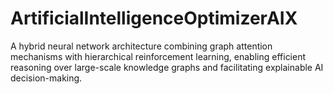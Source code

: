 # ArtificialIntelligenceOptimizerAIX
A hybrid neural network architecture combining graph attention mechanisms with hierarchical reinforcement learning, enabling efficient reasoning over large-scale knowledge graphs and facilitating explainable AI decision-making.
